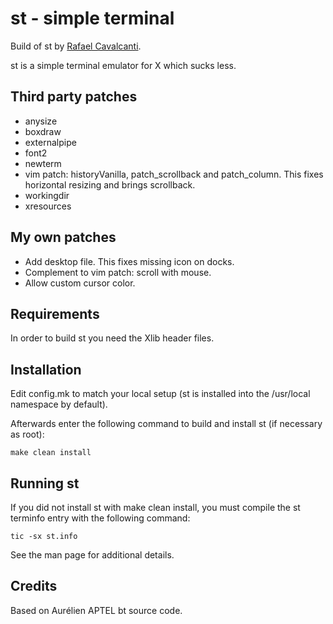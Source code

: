 # st - simple terminal

Build of st by [Rafael Cavalcanti](https://rafaelc.org/dev).

st is a simple terminal emulator for X which sucks less.

## Third party patches

- anysize
- boxdraw
- externalpipe
- font2
- newterm
- vim patch: historyVanilla, patch_scrollback and patch_column. This fixes horizontal resizing and brings scrollback.
- workingdir
- xresources

## My own patches

- Add desktop file. This fixes missing icon on docks.
- Complement to vim patch: scroll with mouse.
- Allow custom cursor color.

## Requirements

In order to build st you need the Xlib header files.

## Installation

Edit config.mk to match your local setup (st is installed into
the /usr/local namespace by default).

Afterwards enter the following command to build and install st (if
necessary as root):

    make clean install

## Running st

If you did not install st with make clean install, you must compile
the st terminfo entry with the following command:

    tic -sx st.info

See the man page for additional details.

## Credits

Based on Aurélien APTEL <aurelien dot aptel at gmail dot com> bt source code.

